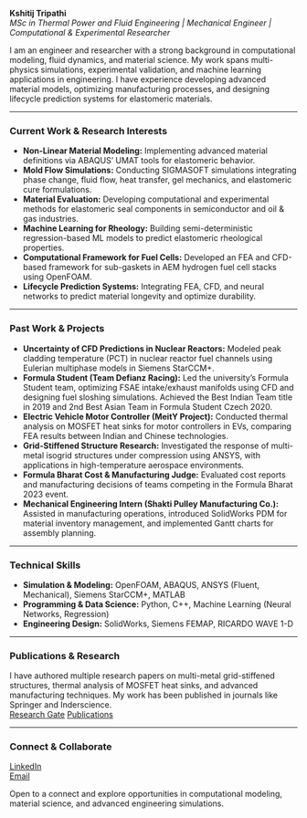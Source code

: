 **Kshitij Tripathi**  
*MSc in Thermal Power and Fluid Engineering | Mechanical Engineer | Computational & Experimental Researcher*  

I am an engineer and researcher with a strong background in computational modeling, fluid dynamics, and material science. My work spans multi-physics simulations, experimental validation, and machine learning applications in engineering. I have experience developing advanced material models, optimizing manufacturing processes, and designing lifecycle prediction systems for elastomeric materials.  

---

### **Current Work & Research Interests**  
- **Non-Linear Material Modeling:** Implementing advanced material definitions via ABAQUS’ UMAT tools for elastomeric behavior.  
- **Mold Flow Simulations:** Conducting SIGMASOFT simulations integrating phase change, fluid flow, heat transfer, gel mechanics, and elastomeric cure formulations.  
- **Material Evaluation:** Developing computational and experimental methods for elastomeric seal components in semiconductor and oil & gas industries.  
- **Machine Learning for Rheology:** Building semi-deterministic regression-based ML models to predict elastomeric rheological properties.  
- **Computational Framework for Fuel Cells:** Developed an FEA and CFD-based framework for sub-gaskets in AEM hydrogen fuel cell stacks using OpenFOAM.  
- **Lifecycle Prediction Systems:** Integrating FEA, CFD, and neural networks to predict material longevity and optimize durability.  

---

### **Past Work & Projects**  
- **Uncertainty of CFD Predictions in Nuclear Reactors:** Modeled peak cladding temperature (PCT) in nuclear reactor fuel channels using Eulerian multiphase models in Siemens StarCCM+.  
- **Formula Student (Team Defianz Racing):** Led the university’s Formula Student team, optimizing FSAE intake/exhaust manifolds using CFD and designing fuel sloshing simulations. Achieved the Best Indian Team title in 2019 and 2nd Best Asian Team in Formula Student Czech 2020.  
- **Electric Vehicle Motor Controller (MeitY Project):** Conducted thermal analysis on MOSFET heat sinks for motor controllers in EVs, comparing FEA results between Indian and Chinese technologies.  
- **Grid-Stiffened Structure Research:** Investigated the response of multi-metal isogrid structures under compression using ANSYS, with applications in high-temperature aerospace environments.  
- **Formula Bharat Cost & Manufacturing Judge:** Evaluated cost reports and manufacturing decisions of teams competing in the Formula Bharat 2023 event.  
- **Mechanical Engineering Intern (Shakti Pulley Manufacturing Co.):** Assisted in manufacturing operations, introduced SolidWorks PDM for material inventory management, and implemented Gantt charts for assembly planning.  

---

### **Technical Skills**  
- **Simulation & Modeling:** OpenFOAM, ABAQUS, ANSYS (Fluent, Mechanical), Siemens StarCCM+, MATLAB  
- **Programming & Data Science:** Python, C++, Machine Learning (Neural Networks, Regression)  
- **Engineering Design:** SolidWorks, Siemens FEMAP, RICARDO WAVE 1-D  

---

### **Publications & Research**  
I have authored multiple research papers on multi-metal grid-stiffened structures, thermal analysis of MOSFET heat sinks, and advanced manufacturing techniques. My work has been published in journals like Springer and Inderscience.  
[Research Gate](https://www.researchgate.net/profile/Kshitij-Tripathi-3)
[Publications](https://ebooks.iospress.nl/doi/10.3233/ATDE220755)  

---

### **Connect & Collaborate**  
[LinkedIn](https://www.linkedin.com/in/kshitij-tripathi18/)  
[Email](kshitijtripathi18@gmail.com)

Open to a connect and explore opportunities in computational modeling, material science, and advanced engineering simulations.


